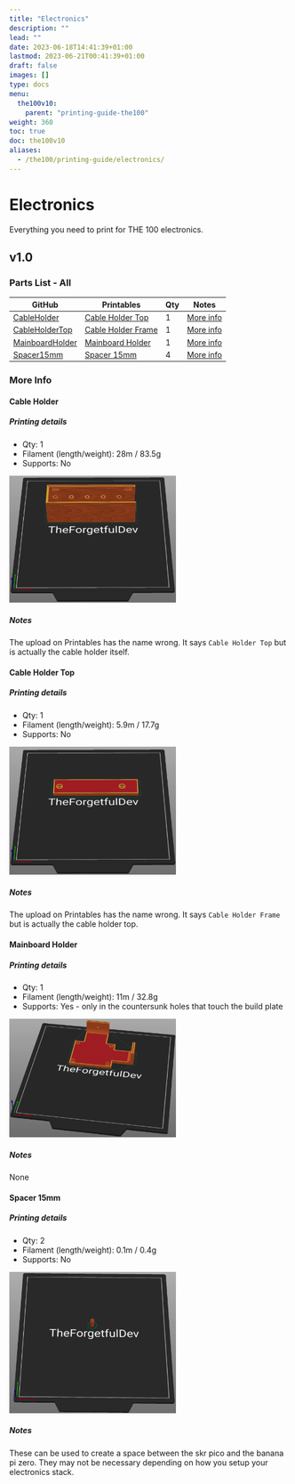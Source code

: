 ```yaml
---
title: "Electronics"
description: ""
lead: ""
date: 2023-06-18T14:41:39+01:00
lastmod: 2023-06-21T00:41:39+01:00
draft: false
images: []
type: docs
menu:
  the100v10:
    parent: "printing-guide-the100"
weight: 360
toc: true
doc: the100v10
aliases:
  - /the100/printing-guide/electronics/
---
```

# Electronics
Everything you need to print for THE 100 electronics.

## v1.0

### Parts List - All

<table class="table table-sm">
  <thead>
    <tr>
      <th scope="col">GitHub</th>
      <th scope="col">Printables</th>
      <th scope="col">Qty</th>
      <th scope="col">Notes</th>
    </tr>
  </thead>
  <tbody>
    <tr>
      <td><a href="https://github.com/MSzturc/the100/blob/main/STL/Electronics/CableHolder.stl">CableHolder</a></td>
      <td><a href="https://files.printables.com/media/prints/430339/stls/3564398_d9bbaf82-8061-486f-846e-187a0d8403ab/cable-holder-top.stl">Cable Holder Top</a></td>
      <td>1</td>
      <td><a href="#cable-holder">More info</a></td>
    </tr>
    <tr>
      <td><a href="https://github.com/MSzturc/the100/blob/main/STL/Electronics/CableHolderTop.stl">CableHolderTop</a></td>
      <td><a href="https://files.printables.com/media/prints/430339/stls/3564395_ae9a1a7a-de9d-4b92-918b-68323fd70c03/cable-holder-frame.stl">Cable Holder Frame</a></td>
      <td>1</td>
      <td><a href="#cable-holder-top">More info</a></td>
    </tr>
    <tr>
      <td><a href="https://github.com/MSzturc/the100/blob/main/STL/Electronics/MainboardHolder.stl">MainboardHolder</a></td>
      <td><a href="https://files.printables.com/media/prints/430339/stls/3564387_aba3401a-202d-4cc9-8165-8f92b87a6177/mainboard-holder.stl">Mainboard Holder</a></td>
      <td>1</td>
      <td><a href="#mainboard-holder">More info</a></td>
    </tr>
    <tr>
      <td><a href="https://github.com/MSzturc/the100/blob/main/STL/Electronics/Spacer15mm.stl">Spacer15mm</a></td>
      <td><a href="https://files.printables.com/media/prints/430339/stls/3564394_7a06f0f7-ccd6-45a9-b77b-5a91f037212f/spacer-15mm.stl">Spacer 15mm</a></td>
      <td>4</td>
      <td><a href="#spacer-15mm">More info</a></td>
    </tr>
  </tbody>
</table>

### More Info

#### Cable Holder
##### Printing details
  - Qty: 1
  - Filament (length/weight): 28m / 83.5g
  - Supports: No

<a href="images/cable_holder.png"><img src="images/cable_holder.png" width=300 /></a>
##### Notes
The upload on Printables has the name wrong. It says `Cable Holder Top` but is actually the cable holder itself. 

#### Cable Holder Top
##### Printing details
  - Qty: 1
  - Filament (length/weight): 5.9m / 17.7g
  - Supports: No

<a href="images/cable_holder_top.png"><img src="images/cable_holder_top.png" width=300 /></a>
##### Notes
The upload on Printables has the name wrong. It says `Cable Holder Frame` but is actually the cable holder top. 

#### Mainboard Holder
##### Printing details
  - Qty: 1
  - Filament (length/weight): 11m / 32.8g
  - Supports: Yes - only in the countersunk holes that touch the build plate

<a href="images/mainboard_holder.png"><img src="images/mainboard_holder.png" width=300 /></a>
##### Notes
None

#### Spacer 15mm
##### Printing details
  - Qty: 2
  - Filament (length/weight): 0.1m / 0.4g
  - Supports: No

<a href="images/spacer.png"><img src="images/spacer.png" width=300 /></a>
##### Notes
These can be used to create a space between the skr pico and the banana pi zero. They may not be necessary depending on how you setup your electronics stack.